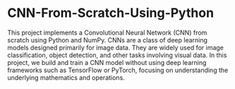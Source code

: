 # CNN-From-Scratch-Using-Python

This project implements a Convolutional Neural Network (CNN) from scratch using Python and NumPy. CNNs are a class of deep learning models designed primarily for image data. They are widely used for image classification, object detection, and other tasks involving visual data. In this project, we build and train a CNN model without using deep learning frameworks such as TensorFlow or PyTorch, focusing on understanding the underlying mathematics and operations.
